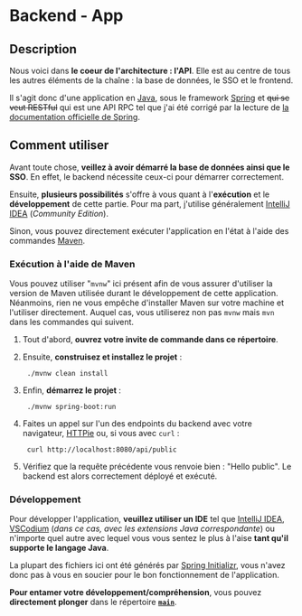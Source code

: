 # Backend - App

## Description

Nous voici dans **le coeur de l'architecture : l'API**. Elle est au centre de tous les autres éléments de la chaîne : la base de données, le SSO et le frontend.

Il s'agit donc d'une application en [Java](https://www.java.com/fr/), sous le framework [Spring](https://spring.io/) et ~~qui se veut RESTful~~ qui est une API RPC tel que j'ai été corrigé par la lecture de [la documentation officielle de Spring](https://spring.io/guides/tutorials/rest).

## Comment utiliser

Avant toute chose, **veillez à avoir démarré la base de données ainsi que le SSO**. En effet, le backend nécessite ceux-ci pour démarrer correctement.

Ensuite, **plusieurs possibilités** s'offre à vous quant à l'**exécution** et le **développement** de cette partie. Pour ma part, j'utilise généralement [IntelliJ IDEA](https://www.jetbrains.com/idea/) (*Community Edition*).

Sinon, vous pouvez directement exécuter l'application en l'état à l'aide des commandes [Maven](https://maven.apache.org/).

### Exécution à l'aide de Maven

Vous pouvez utiliser "`mvnw`" ici présent afin de vous assurer d'utiliser la version de Maven utilisée durant le développement de cette application. Néanmoins, rien ne vous empêche d'installer Maven sur votre machine et l'utiliser directement. Auquel cas, vous utiliserez non pas `mvnw` mais `mvn` dans les commandes qui suivent.

1. Tout d'abord, **ouvrez votre invite de commande dans ce répertoire**.
2. Ensuite, **construisez et installez le projet** :

        ./mvnw clean install

3. Enfin, **démarrez le projet** :

        ./mvnw spring-boot:run

4. Faites un appel sur l'un des endpoints du backend avec votre navigateur, [HTTPie](../httpie/) ou, si vous avec `curl` :

        curl http://localhost:8080/api/public

5. Vérifiez que la requête précédente vous renvoie bien : "Hello public". Le backend est alors correctement déployé et exécuté.

### Développement

Pour développer l'application, **veuillez utiliser un IDE** tel que [IntelliJ IDEA](https://www.jetbrains.com/idea/), [VSCodium](https://vscodium.com/) (*dans ce cas, avec les extensions Java correspondante*) ou n'importe quel autre avec lequel vous vous sentez le plus à l'aise **tant qu'il supporte le langage Java**.

La plupart des fichiers ici ont été générés par [Spring Initializr](https://start.spring.io), vous n'avez donc pas à vous en soucier pour le bon fonctionnement de l'application.

**Pour entamer votre développement/compréhension**, vous pouvez **directement plonger** dans le répertoire [**`main`**](./src/main/).
